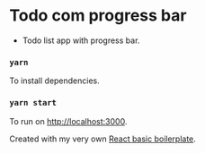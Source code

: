 # Todo com progress bar

- Todo list app with progress bar.

### `yarn`

To install dependencies.

### `yarn start`

To run on [http://localhost:3000](http://localhost:3000).

Created with my very own [React basic boilerplate](https://github.com/vitorwtavares/react-projects-boilerplate).
